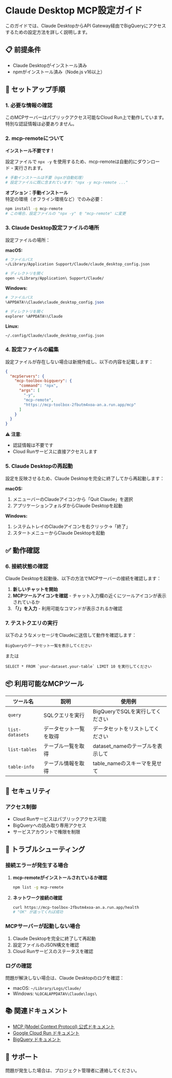 # Claude Desktop MCP設定ガイド

このガイドでは、Claude DesktopからAPI Gateway経由でBigQueryにアクセスするための設定方法を詳しく説明します。

## 📋 前提条件

- Claude Desktopがインストール済み
- npmがインストール済み（Node.js v16以上）

## 🔧 セットアップ手順

### 1. 必要な情報の確認

このMCPサーバーはパブリックアクセス可能なCloud Run上で動作しています。
特別な認証情報は必要ありません。

### 2. mcp-remoteについて

**インストール不要です！** 

設定ファイルで `npx -y` を使用するため、mcp-remoteは自動的にダウンロード・実行されます。

```bash
# 手動インストールは不要（npxが自動処理）
# 設定ファイルに既に含まれています: "npx -y mcp-remote ..."
```

**オプション：手動インストール**  
特定の環境（オフライン環境など）でのみ必要：
```bash
npm install -g mcp-remote
# この場合、設定ファイルの "npx -y" を "mcp-remote" に変更
```

### 3. Claude Desktop設定ファイルの場所

設定ファイルの場所：

**macOS:**
```bash
# ファイルパス
~/Library/Application Support/Claude/claude_desktop_config.json

# ディレクトリを開く
open ~/Library/Application\ Support/Claude/
```

**Windows:**
```powershell
# ファイルパス
%APPDATA%\Claude\claude_desktop_config.json

# ディレクトリを開く
explorer %APPDATA%\Claude
```

**Linux:**
```bash
~/.config/Claude/claude_desktop_config.json
```

### 4. 設定ファイルの編集

設定ファイルが存在しない場合は新規作成し、以下の内容を記載します：

```json
{
  "mcpServers": {
    "mcp-toolbox-bigquery": {
      "command": "npx",
      "args": [
        "-y",
        "mcp-remote",
        "https://mcp-toolbox-2fbutm4xoa-an.a.run.app/mcp"
      ]
    }
  }
}
```

⚠️ **注意**: 
- 認証情報は不要です
- Cloud Runサービスに直接アクセスします

### 5. Claude Desktopの再起動

設定を反映させるため、Claude Desktopを完全に終了してから再起動します：

**macOS:**
1. メニューバーのClaudeアイコンから「Quit Claude」を選択
2. アプリケーションフォルダからClaude Desktopを起動

**Windows:**
1. システムトレイのClaudeアイコンを右クリック→「終了」
2. スタートメニューからClaude Desktopを起動

## ✅ 動作確認

### 6. 接続状態の確認

Claude Desktopを起動後、以下の方法でMCPサーバーの接続を確認します：

1. **新しいチャットを開始**
2. **MCPツールアイコンを確認** - チャット入力欄の近くにツールアイコンが表示されているか
3. **「/」を入力** - 利用可能なコマンドが表示されるか確認



### 7. テストクエリの実行

以下のようなメッセージをClaudeに送信して動作を確認します：

```
BigQueryのデータセット一覧を表示してください
```

または

```
SELECT * FROM `your-dataset.your-table` LIMIT 10 を実行してください
```

## 📦 利用可能なMCPツール

| ツール名 | 説明 | 使用例 |
|---------|------|--------|
| `query` | SQLクエリを実行 | BigQueryでSQLを実行してください |
| `list-datasets` | データセット一覧を取得 | データセットをリストしてください |
| `list-tables` | テーブル一覧を取得 | dataset_nameのテーブルを表示して |
| `table-info` | テーブル情報を取得 | table_nameのスキーマを見せて |

## 🔐 セキュリティ

### アクセス制御

- Cloud Runサービスはパブリックアクセス可能
- BigQueryへの読み取り専用アクセス
- サービスアカウントで権限を制限

## 🚨 トラブルシューティング

### 接続エラーが発生する場合

1. **mcp-remoteがインストールされているか確認**
   ```bash
   npm list -g mcp-remote
   ```

2. **ネットワーク接続の確認**
   ```bash
   curl https://mcp-toolbox-2fbutm4xoa-an.a.run.app/health
   # "OK" が返ってくれば成功
   ```

### MCPサーバーが起動しない場合

1. Claude Desktopを完全に終了して再起動
2. 設定ファイルのJSON構文を確認
3. Cloud Runサービスのステータスを確認

### ログの確認

問題が解決しない場合は、Claude Desktopのログを確認：
- macOS: `~/Library/Logs/Claude/`
- Windows: `%LOCALAPPDATA%\Claude\logs\`

## 📚 関連ドキュメント

- [MCP (Model Context Protocol) 公式ドキュメント](https://modelcontextprotocol.io)
- [Google Cloud Run ドキュメント](https://cloud.google.com/run/docs)
- [BigQuery ドキュメント](https://cloud.google.com/bigquery/docs)

## 💬 サポート

問題が発生した場合は、プロジェクト管理者に連絡してください。